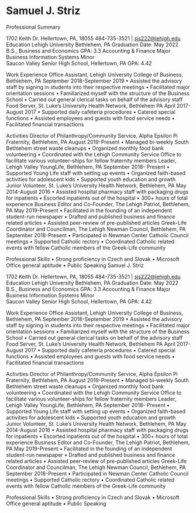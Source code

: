 # Samuel J. Striz
Professional Summary 

1702 Keith Dr. Hellertown, PA, 18055
484-735-3521 | sjs222@lehigh.edu
Education
Lehigh University Bethlehem, PA 							       Graduation Date: May 2022
B.S., Business and Economics 							                                                  GPA: 3.3 Accounting & Finance Major
Business Information Systems Minor    
Saucon Valley Senior High School, Hellertown, PA                                                                                             GPA: 4.42

Work Experience
Office Assistant, Lehigh University College of Business, Bethlehem, PA                       September 2018-September 2019
•	Assisted the advisory staff by signing in students into their respective meetings
•	Facilitated major orientation sessions 
•	Familiarized myself with the structure of the Business School
•	Carried out general clerical tasks on behalf of the advisory staff 
Food Server, St. Luke’s University Health Network, Bethlehem PA                                            April 2017-August 2017
•	Supported daily cafeteria procedures 
•	Catered special functions 
•	Assisted employees and guests with food service needs
•	Facilitated financial transactions 

Activities
Director of Philanthropy/Community Service, Alpha Epsilon Pi Fraternity, Bethlehem, PA            August 2019-Present
•	Managed bi-weekly South Bethlehem street waste cleanups 
•	Organized monthly food bank volunteering 
•	Coordinated with the Lehigh Community Service Office to facilitate various volunteer-ships for fellow fraternity members
Leader, Lehigh Valley YoungLife, Bethlehem, PA                                                                         September 2018- Present
•	Supported Young Life staff with setting up events 
•	Organized faith-based activities for adolescent kids
•	Supported youth education and growth
Junior Volunteer, St. Luke’s University Health Network, Bethlehem, PA                                    May 2014-August 2016
•	Assisted hospital pharmacy staff with packaging drugs for inpatients
•	Escorted inpatients out of the hospital 
•	300+ hours of total experience 
Business Editor and Co-Founder, The Lehigh Patriot, Bethlehem, PA                                                     May 2019-Present
•	Facilitated in the founding of an independent student-run newspaper
•	Drafted and published business and finance related articles 
•	Assisted peer-review of pre-published articles 
Greek-Life Coordinator and Councilman, The Lehigh Newman Council, Bethlehem, PA             September 2018-Present
•	Participated in Newman Center Catholic Council meetings
•	Supported Catholic rectory
•	Coordinated Catholic related events with fellow Catholic members of the Greek-Life community

Professional Skills
•	Strong proficiency in Czech and Slovak
•	Microsoft Office general aptitude 
•	Public Speaking 
Samuel J. Striz 

1702 Keith Dr. Hellertown, PA, 18055
484-735-3521 | sjs222@lehigh.edu
Education
Lehigh University Bethlehem, PA 							       Graduation Date: May 2022
B.S., Business and Economics 							                                                  GPA: 3.3 Accounting & Finance Major
Business Information Systems Minor    
Saucon Valley Senior High School, Hellertown, PA                                                                                             GPA: 4.42

Work Experience
Office Assistant, Lehigh University College of Business, Bethlehem, PA                       September 2018-September 2019
•	Assisted the advisory staff by signing in students into their respective meetings
•	Facilitated major orientation sessions 
•	Familiarized myself with the structure of the Business School
•	Carried out general clerical tasks on behalf of the advisory staff 
Food Server, St. Luke’s University Health Network, Bethlehem PA                                            April 2017-August 2017
•	Supported daily cafeteria procedures 
•	Catered special functions 
•	Assisted employees and guests with food service needs
•	Facilitated financial transactions 

Activities
Director of Philanthropy/Community Service, Alpha Epsilon Pi Fraternity, Bethlehem, PA            August 2019-Present
•	Managed bi-weekly South Bethlehem street waste cleanups 
•	Organized monthly food bank volunteering 
•	Coordinated with the Lehigh Community Service Office to facilitate various volunteer-ships for fellow fraternity members
Leader, Lehigh Valley YoungLife, Bethlehem, PA                                                                         September 2018- Present
•	Supported Young Life staff with setting up events 
•	Organized faith-based activities for adolescent kids
•	Supported youth education and growth
Junior Volunteer, St. Luke’s University Health Network, Bethlehem, PA                                    May 2014-August 2016
•	Assisted hospital pharmacy staff with packaging drugs for inpatients
•	Escorted inpatients out of the hospital 
•	300+ hours of total experience 
Business Editor and Co-Founder, The Lehigh Patriot, Bethlehem, PA                                                     May 2019-Present
•	Facilitated in the founding of an independent student-run newspaper
•	Drafted and published business and finance related articles 
•	Assisted peer-review of pre-published articles 
Greek-Life Coordinator and Councilman, The Lehigh Newman Council, Bethlehem, PA             September 2018-Present
•	Participated in Newman Center Catholic Council meetings
•	Supported Catholic rectory
•	Coordinated Catholic related events with fellow Catholic members of the Greek-Life community

Professional Skills
•	Strong proficiency in Czech and Slovak
•	Microsoft Office general aptitude 
•	Public Speaking 
